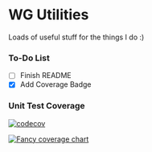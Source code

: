 # WG Utilities

Loads of useful stuff for the things I do :)

### To-Do List
 - [ ] Finish README
 - [x] Add Coverage Badge

### Unit Test Coverage

[![codecov](https://codecov.io/gh/worgarside/wg-utilities/branch/develop/graph/badge.svg?token=5IJW9KBSV6)](https://codecov.io/gh/worgarside/wg-utilities)

[![Fancy coverage chart](https://codecov.io/gh/worgarside/wg-utilities/branch/develop/graphs/tree.svg?token=5IJW9KBSV6)](https://codecov.io/gh/worgarside/wg-utilities)
